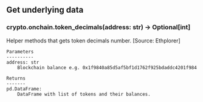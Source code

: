 ## Get underlying data 
### crypto.onchain.token_decimals(address: str) -> Optional[int]

Helper methods that gets token decimals number. [Source: Ethplorer]

    Parameters
    ----------
    address: str
        Blockchain balance e.g. 0x1f9840a85d5af5bf1d1762f925bdaddc4201f984

    Returns
    -------
    pd.DataFrame:
        DataFrame with list of tokens and their balances.
